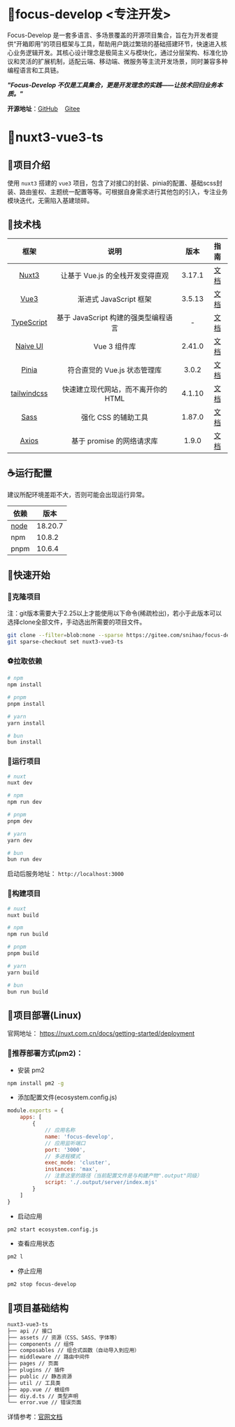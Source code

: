 # 👋focus-develop <专注开发>

Focus-Develop
是一套多语言、多场景覆盖的开源项目集合，旨在为开发者提供“开箱即用”的项目框架与工具，帮助用户跳过繁琐的基础搭建环节，快速进入核心业务逻辑开发。其核心设计理念是​​极简主义​​与​​模块化​​，通过分层架构、标准化协议和灵活的扩展机制，适配云端、移动端、微服务等主流开发场景，同时兼容多种编程语言和工具链。

***"Focus-Develop 不仅是工具集合，更是开发理念的实践——让技术回归业务本质。"***

**开源地址**：[GitHub](https://gitee.com/snihao/focus-develop)
&nbsp;&nbsp;&nbsp;[Gitee](https://gitee.com/snihao/focus-develop)

# 🥪nuxt3-vue3-ts

## 🥘项目介绍

使用 `nuxt3` 搭建的 `vue3` 项目，包含了对接口的封装、pinia的配置、基础scss封装、路由鉴权、主题统一配置等等。可根据自身需求进行其他包的引入，专注业务模块迭代，无需陷入基建琐碎。

## 🥢技术栈

|                      框架                      |            说明            |   版本   |                              指南                               |
|:--------------------------------------------:|:------------------------:|:------:|:-------------------------------------------------------------:|
|         [Nuxt3](https://nuxt.com.cn)         |   让基于 Vue.js 的全栈开发变得直观   | 3.17.1 |  [文档](https://nuxt.com.cn/docs/getting-started/introduction)  |
|         [Vue3](https://cn.vuejs.org)         |    渐进式 JavaScript 框架     | 3.5.13 |      [文档](https://cn.vuejs.org/guide/introduction.html)       |
| [TypeScript](https://www.typescriptlang.org) | 基于 JavaScript 构建的强类型编程语言 |   -    | [文档](https://www.typescriptlang.org/docs/handbook/intro.html) |
|     [Naive UI](https://www.naiveui.com)      |        Vue 3 组件库         | 2.41.0 |  [文档](https://www.naiveui.com/zh-CN/light/components/button)  |
|       [Pinia](https://www.naiveui.com)       |    符合直觉的 Vue.js 状态管理库    | 3.0.2  |      [文档](https://pinia.vuejs.org/zh/introduction.html)       |
|    [tailwindcss](https://tailwindcss.com)    |   快速建立现代网站，而不离开你的HTML    | 4.1.10 |  [文档](https://tailwindcss.com/docs/installation/using-vite)   |
|        [Sass](https://sass-lang.com)         |       强化 CSS 的辅助工具       | 1.87.0 |               [文档](https://sass-lang.com/guide)               |
|      [Axios](https://www.axios-http.cn)      |    基于 promise 的网络请求库     | 1.9.0  |        [文档](https://www.axios-http.cn/docs/api_intro)         |

## ☕运行配置

建议所配环境差距不大，否则可能会出现运行异常。

| 依赖                               | 版本      |
|----------------------------------|---------|
| [node](https://nodejs.org/zh-cn) | 18.20.7 |
| npm                              | 10.8.2  | 
| pnpm                             | 10.6.4  |

## 🚴快速开始

### 🏀克隆项目

注：git版本需要大于2.25以上才能使用以下命令(稀疏检出)，若小于此版本可以选择clone全部文件，手动选出所需要的项目文件。

```bash
git clone --filter=blob:none --sparse https://gitee.com/snihao/focus-develop.git .
git sparse-checkout set nuxt3-vue3-ts
```

### ⚽拉取依赖

```bash
# npm
npm install

# pnpm
pnpm install

# yarn
yarn install

# bun
bun install
```

### 🏓运行项目

```bash
# nuxt
nuxt dev

# npm
npm run dev

# pnpm
pnpm dev

# yarn
yarn dev

# bun
bun run dev
```

启动后服务地址： `http://localhost:3000`

### 🏐构建项目

```bash
# nuxt
nuxt build

# npm
npm run build

# pnpm
pnpm build

# yarn
yarn build

# bun
bun run build
```

## 🐒项目部署(Linux)

官网地址： https://nuxt.com.cn/docs/getting-started/deployment

### 🦦推荐部署方式(pm2)：

- 安装 pm2

```bash
npm install pm2 -g
```

- 添加配置文件(ecosystem.config.js)

```js
module.exports = {
    apps: [
        {
            // 应用名称
            name: 'focus-develop',
            // 应用监听端口
            port: '3000',
            // 多进程模式
            exec_mode: 'cluster',
            instances: 'max',
            // 注意这里的路径（当前配置文件是与构建产物".output"同级）
            script: './.output/server/index.mjs'
        }
    ]
}
```

- 启动应用

```bash
pm2 start ecosystem.config.js
```

- 查看应用状态

```bash
pm2 l
```

- 停止应用

```bash
pm2 stop focus-develop
```

## 🔋项目基础结构

```markdown
nuxt3-vue3-ts
├── api // 接口
├── assets // 资源（CSS、SASS、字体等）
├── components // 组件
├── composables // 组合式函数（自动导入到应用）
├── middleware // 路由中间件
├── pages // 页面
├── plugins // 插件
├── public // 静态资源
├── util // 工具类
├── app.vue // 根组件
├── diy.d.ts // 类型声明
└── error.vue // 错误页面
```

详情参考：[官网文档](https://nuxt.com.cn/docs/guide/directory-structure/nuxt/)